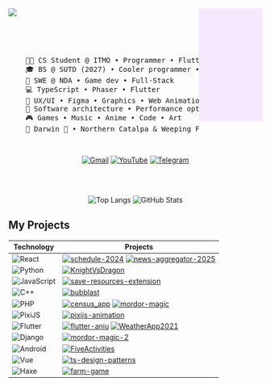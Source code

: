 
<img src="https://raw.githubusercontent.com/Far4Ru/Far4Ru/main/right-image.png" width="25%" align="right" />
<img src="https://readme-typing-svg.demolab.com?font=Source+Code+Pro&weight=600&size=72&duration=4000&pause=300&color=5e87df&center=true&vCenter=true&repeat=false&random=false&width=1300&height=120&lines=Hi,+I'm+Far4Ru+" width="70%" />
<p align="center">
<img src="https://komarev.com/ghpvc/?username=far4ru&style=flat-square&color=blue" alt=""/>
<img src="https://img.shields.io/badge/russian-native-brightgreen" alt=""/>
<img src="https://img.shields.io/badge/english-B2-blue" alt=""/>
<img src="https://img.shields.io/badge/chinese-basic-lightgrey" alt=""/>
<img src="https://img.shields.io/badge/japanese-basic-lightgrey" alt=""/>
<!-- <img src="https://img.shields.io/badge/french-basic-lightgrey" alt=""/> -->
</p>
<br/>
<pre>
    🧑‍💻 CS Student @ ITMO • Programmer • Flutter Enjoyer <!-- computer science -->
    🎓 BS @ SUTD (2027) • Cooler programmer • Designer <!-- bachelor of science -->
    💼 SWE @ NDA • Game dev • Full-Stack <!-- software engineer -->
    💻 TypeScript • Phaser • Flutter
<!--    🔧 Git • Docker • VS Code • Android Studio
    📚 Babylon.js • Blender
    🎯 Clean Code • Scalable Architecture • Best Practices
    🕹️ Game Name
-->    🎨 UX/UI • Figma • Graphics • Web Animation
    📖 Software architecture • Performance optimization
    🎮 Games • Music • Anime • Code • Art
    🐾 Darwin 🐢 • Northern Catalpa & Weeping Fig 🌱
</pre>
<div align="center">


<br/>

[![Gmail](https://img.shields.io/badge/gmail-34A853)](mailto:far4ru@gmail.com)
[![YouTube](https://img.shields.io/badge/youtube-ff0000)](https://www.youtube.com/@Far4Ru)
[![Telegram](https://img.shields.io/badge/telegram-2CA5E0)](https://t.me/far4ru)

<!--[![Itch.io](https://img.shields.io/badge/itch-2CA5E0)](https://far4ru.itch.io/)-->
<!--[![Dprofile](https://img.shields.io/badge/dprofile-000000)](https://dprofile.ru/far4ru)-->

</div>

<br/>
<br/>
<p align="center">
<img  height="195" src="https://github-readme-stats.vercel.app/api/top-langs/?username=far4ru" alt="Top Langs" />
<img src="https://github-readme-stats.vercel.app/api?username=far4ru&show_icons=true" alt="GitHub Stats" />
</p>

## My Projects

<!-- icons: https://github.com/alexandresanlim/Badges4-README.md-Profile -->

| **Technology** | **Projects** |
| - | - |
| ![React](https://img.shields.io/badge/React-20232A?style=for-the-badge&logo=react&logoColor=61DAFB) | [![schedule-2024](https://img.shields.io/static/v1?style=for-the-badge&label=&message=schedule-2024&color=000605&logo=github&logoColor=FFFFFF&labelColor=000605)](https://github.com/Far4Ru/schedule-2024) [![news-aggregator-2025](https://img.shields.io/static/v1?style=for-the-badge&label=&message=news-aggregator-2025&color=000605&logo=github&logoColor=FFFFFF&labelColor=000605)](https://github.com/Far4Ru/news-aggregator-2025) |
| ![Python](https://img.shields.io/badge/Python-FFD43B?style=for-the-badge&logo=python&logoColor=blue) | [![KnightVsDragon](https://img.shields.io/static/v1?style=for-the-badge&label=&message=KnightVsDragon&color=000605&logo=github&logoColor=FFFFFF&labelColor=000605)](https://github.com/Far4Ru/KnightVsDragon) |
| ![JavaScript](https://img.shields.io/badge/JavaScript-323330?style=for-the-badge&logo=javascript&logoColor=F7DF1E) | [![save-resources-extension](https://img.shields.io/static/v1?style=for-the-badge&label=&message=save-resources-extension&color=000605&logo=github&logoColor=FFFFFF&labelColor=000605)](https://github.com/Far4Ru/save-resources-extension) |
| ![C++](https://img.shields.io/badge/C%2B%2B-00599C?style=for-the-badge&logo=c%2B%2B&logoColor=white) | [![bubblast](https://img.shields.io/static/v1?style=for-the-badge&label=&message=bubblast&color=000605&logo=github&logoColor=FFFFFF&labelColor=000605)](https://github.com/Far4Ru/bubblast) |
| ![PHP](https://img.shields.io/badge/PHP-777BB4?style=for-the-badge&logo=php&logoColor=white) | [![census_app](https://img.shields.io/static/v1?style=for-the-badge&label=&message=census_app&color=000605&logo=github&logoColor=FFFFFF&labelColor=000605)](https://github.com/Far4Ru/census_app) [![mordor-magic](https://img.shields.io/static/v1?style=for-the-badge&label=&message=mordor-magic&color=000605&logo=github&logoColor=FFFFFF&labelColor=000605)](https://github.com/Far4Ru/mordor-magic) |
| ![PixiJS](https://img.shields.io/badge/pixi%20js-8A2BE2?style=for-the-badge) | [![pixijs-animation](https://img.shields.io/static/v1?style=for-the-badge&label=&message=pixijs-animation&color=000605&logo=github&logoColor=FFFFFF&labelColor=000605)](https://github.com/Far4Ru/pixijs-animation) |
| ![Flutter](https://img.shields.io/badge/Flutter-02569B?style=for-the-badge&logo=flutter&logoColor=white) | [![flutter-aniu](https://img.shields.io/static/v1?style=for-the-badge&label=&message=flutter-aniu&color=000605&logo=github&logoColor=FFFFFF&labelColor=000605)](https://github.com/Far4Ru/flutter-aniu) [![WeatherApp2021](https://img.shields.io/static/v1?style=for-the-badge&label=&message=WeatherApp2021&color=000605&logo=github&logoColor=FFFFFF&labelColor=000605)](https://github.com/Far4Ru/WeatherApp2021) |
| ![Django](https://img.shields.io/badge/Django-092E20?style=for-the-badge&logo=django&logoColor=green) | [![mordor-magic-2](https://img.shields.io/static/v1?style=for-the-badge&label=&message=mordor-magic-2&color=000605&logo=github&logoColor=FFFFFF&labelColor=000605)](https://github.com/Far4Ru/mordor-magic-2) |
| ![Android](https://img.shields.io/badge/Android-3DDC84?style=for-the-badge&logo=android&logoColor=white) | [![FiveActivities](https://img.shields.io/static/v1?style=for-the-badge&label=&message=FiveActivities&color=000605&logo=github&logoColor=FFFFFF&labelColor=000605)](https://github.com/Far4Ru/FiveActivities) |
| ![Vue](	https://img.shields.io/badge/Vue%20js-35495E?style=for-the-badge&logo=vuedotjs&logoColor=4FC08D) | [![ts-design-patterns](https://img.shields.io/static/v1?style=for-the-badge&label=&message=ts-design-patterns&color=000605&logo=github&logoColor=FFFFFF&labelColor=000605)](https://github.com/Far4Ru/ts-design-patterns) |
| ![Haxe](https://img.shields.io/badge/Haxe-EA8220?style=for-the-badge&logo=haxe&logoColor=FFF&labelColor=EA8220) | [![farm-game](https://img.shields.io/static/v1?style=for-the-badge&label=&message=farm-game&color=000605&logo=github&logoColor=FFFFFF&labelColor=000605)](https://github.com/Far4Ru/farm-game) |

